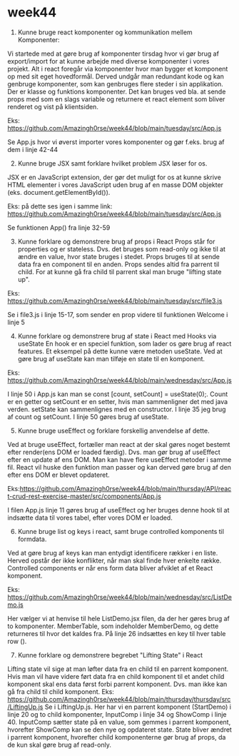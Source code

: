 # week44

1. Kunne bruge react komponenter og kommunikation mellem Komponenter:

Vi startede med at gøre brug af komponenter tirsdag hvor vi gør brug af export/import for at kunne arbejde med diverse komponenter i vores projekt. Alt i react foregår via komponenter hvor man bygger et komponent op med sit eget hovedformål. Derved undgår man redundant kode og kan genbruge komponenter, som kan genbruges flere steder i sin applikation. Der er klasse og funktions komponenter. Det kan bruges ved bla. at sende props med som en slags variable og returnere et react element som bliver renderet og vist på klientsiden.

Eks: https://github.com/Amazingh0rse/week44/blob/main/tuesday/src/App.js

Se App.js hvor vi øverst importer vores komponenter og gør f.eks. brug af dem i linje 42-44

2. Kunne bruge JSX samt forklare hvilket problem JSX løser for os.

JSX er en JavaScript extension, der gør det muligt for os at kunne skrive HTML elementer i vores JavaScript uden brug af en masse DOM objekter (eks. document.getElementById()). 

Eks: på dette ses igen i samme link: https://github.com/Amazingh0rse/week44/blob/main/tuesday/src/App.js

Se funktionen App() fra linje 32-59

3. Kunne forklare og demonstrere brug af props i React
Props står for properties og er stateless. Dvs. det bruges som read-only og ikke til at ændre en value, hvor state bruges i stedet. Props bruges til at sende data fra en component til en anden. Props sendes altid fra parrent til child. For at kunne gå fra child til parrent skal man bruge "lifting state up".

Eks: https://github.com/Amazingh0rse/week44/blob/main/tuesday/src/file3.js

Se i file3.js i linje 15-17, som sender en prop videre til funktionen Welcome i linje 5

4. Kunne forklare og demonstrere brug af state i React med Hooks via useState
En hook er en speciel funktion, som lader os gøre brug af react features. Et eksempel på dette kunne være metoden useState. Ved at gøre brug af useState kan man tilføje en state til en komponent. 

Eks: https://github.com/Amazingh0rse/week44/blob/main/wednesday/src/App.js

I linje 50 i App.js kan man se const [count, setCount] = useState(0);. Count er en getter og setCount er en setter, hvis man sammenligner det med java verden. setState kan sammenlignes med en constructor. 
I linje 35 jeg brug af count og setCount. I linje 50 gøres brug af useState.

5. Kunne bruge useEffect og forklare forskellig anvendelse af dette.

Ved at bruge useEffect, fortæller man react at der skal gøres noget bestemt efter render(ens DOM er loaded færdig). Dvs. man gør brug af useEffect efter en update af ens DOM. Man kan have flere useEffect metoder i samme fil.
React vil huske den funktion man passer og kan derved gøre brug af den efter ens DOM er blevet opdateret.

Eks:https://github.com/Amazingh0rse/week44/blob/main/thursday/API/react-crud-rest-exercise-master/src/components/App.js

I filen App.js linje 11 gøres brug af useEffect og her bruges denne hook til at  indsætte data til vores tabel, efter vores DOM er loaded.

6. Kunne bruge list og keys i react, samt bruge controlled komponents til formdata.

Ved at gøre brug af keys kan man entydigt identificere rækker i en liste. Herved opstår der ikke konflikter, når man skal finde hver enkelte række. Controlled components er når ens form data bliver afviklet af et React komponent.

Eks: https://github.com/Amazingh0rse/week44/blob/main/wednesday/src/ListDemo.js

Her vælger vi at henvise til hele ListDemo.jsx filen, da der her gøres brug af to komponenter. MemberTable, som indeholder MemberDemo, og dette returneres til hvor det kaldes fra. På linje 26 indsættes en key til hver table row (<tr>).
  
  7. Kunne forklare og demonstrere begrebet "Lifting State" i React
  
Lifting state vil sige at man løfter data fra en child til en parrent komponent. Hvis man vil have videre ført data fra en child komponent til et andet child komponent skal ens data først forbi parrent komponent. Dvs. man ikke kan gå fra child til child komponent. 
Eks: https://github.com/Amazingh0rse/week44/blob/main/thursday/thursday/src/LiftingUp.js
Se i LiftingUp.js. Her har vi en parrent komponent (StartDemo) i linje 20 og to child komponenter, InputComp i linje 34 og ShowComp i linje 40. 
InputComp sætter state på en value, som gemmes i parrent komponent, hvorefter ShowComp kan se den nye og opdateret state. State bliver ændret i parrent komponent, hvorefter child komponenterne gør brug af props, da de kun skal gøre brug af read-only.
